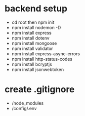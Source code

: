 # backend setup
- cd root then npm init
- npm install nodemon -D
- npm install express
- npm install dotenv
- npm install mongoose
- npm install validator
- npm install express-async-errors
- npm install http-status-codes
- npm install bcryptjs
- npm install jsonwebtoken

# create .gitignore
- /node_modules
- /config/.env